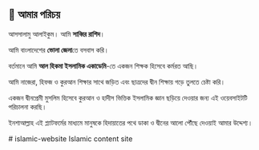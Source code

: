 <section id="about">
  <h2>👤 আমার পরিচয়</h2>
  <p>আসসালামু আলাইকুম। আমি <strong>সাব্বির রাশিদ</strong>।</p>
  <p>আমি বাংলাদেশের <strong>ভোলা জেলা</strong>তে বসবাস করি।</p>
  <p>বর্তমানে আমি <strong>আল হিকমা ইসলামিক একাডেমি</strong>-তে একজন শিক্ষক হিসেবে কর্মরত আছি।</p>
  <p>আমি নাজেরা, হিফজ ও কুরআন শিক্ষার সাথে জড়িত এবং ছাত্রদের দ্বীন শিক্ষায় গড়ে তুলতে চেষ্টা করি।</p>
  <p>একজন দ্বীনপ্রেমী মুসলিম হিসেবে কুরআন ও হাদীস ভিত্তিক ইসলামিক জ্ঞান ছড়িয়ে দেওয়ার জন্য এই ওয়েবসাইটটি পরিচালনা করছি।</p>
  <p>ইনশাআল্লাহ এই প্ল্যাটফর্মের মাধ্যমে মানুষকে হিদায়াতের পথে ডাকা ও দ্বীনের আলো পৌঁছে দেওয়াই আমার উদ্দেশ্য।</p>
</section># islamic-website
Islamic content site
